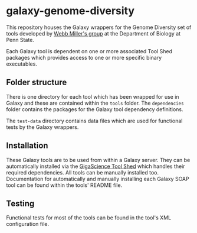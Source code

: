# galaxy-genome-diversity

This repository houses the Galaxy wrappers for the Genome Diversity set of
tools developed by [Webb Miller's group](http://www.bx.psu.edu/miller_lab) at
the Department of Biology at Penn State.

Each Galaxy tool is dependent on one or more associated Tool Shed packages which
provides access to one or more specific binary executables.

## Folder structure

There is one directory for each tool which has been wrapped for use in Galaxy 
and these are contained within the `tools` folder.  The `dependencies` folder 
contains the packages for the Galaxy tool dependency definitions.

The `test-data` directory contains data files which are used for functional
tests by the Galaxy wrappers.

## Installation

These Galaxy tools are to be used from within a Galaxy server. They can be
automatically installed via the
[GigaScience Tool Shed](http://gigatoolshed.net) which handles their required
dependencies. All tools can be manually installed too. Documentation for
automatically and manually installing each Galaxy SOAP tool can be found within
the tools' README file.

## Testing

Functional tests for most of the tools can be found in the tool's XML
configuration file.